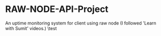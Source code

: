 # RAW-NODE-API-Project
An uptime monitoring system for client using raw node (I followed 'Learn with Sumit' videos.)
\test
